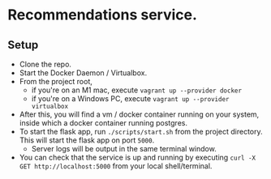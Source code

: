 # Recommendations service.

## Setup

- Clone the repo.
- Start the Docker Daemon / Virtualbox. 
- From the project root,
    - if you're on an M1 mac, execute `vagrant up --provider docker`
    - if you're on a Windows PC, execute `vagrant up --provider virtualbox`
- After this, you will find a vm / docker container running on your system, inside which a docker container running postgres. 
- To start the flask app, run `./scripts/start.sh` from the project directory. This will start the flask app on port `5000`.
  - Server logs will be output in the same terminal window.  
- You can check that the service is up and running by executing `curl -X GET http://localhost:5000` from your local shell/terminal. 
